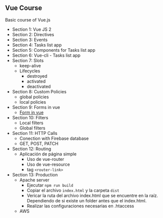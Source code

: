 ## Vue Course
Basic course of Vue.js

- Section 1: Vue JS 2
- Section 2: Directives
- Section 3: Events
- Section 4: Tasks list app
- Section 5: Components for Tasks list app
- Section 6: Vue-cli - Tasks list app
- Section 7: Slots
    + keep-alive
    + Lifecycles
        - destroyed
        - activated
        - deactivated
- Section 8: Custom Policies
    + global policies
    + local policies
- Section 9: Forms in vue
    + [Form in vue](https://github.com/Victoriasaurio/forms-in-vue)
- Section 10: Filters
    + Local filters
    + Global filters
- Section 11: HTTP Calls 
    + Conection with Firebase database 
    + GET, POST, PATCH
- Section 12: Routing
    + Aplicación de página simple
        + Uso de vue-router
        + Uso de vue-resource
        + tag `<router-link>`
- Section 13: Production
    + Apache server
        + Ejecutar `npm run build`
        + Copiar el archivo `index.html` y la carpeta `dist`
        + Vericar la ruta del archivo index.html que se encuentre en la raíz. Dependiendo de si existe un folder antes que el index.html.
        + Realizar las configuraciones necesarias en .htaccess
    + AWS
        